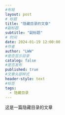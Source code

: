 ```yaml
---
#布局
layout: post
# 标题
title: "隐藏目录的文章"
#副标题
subtitle: "副标题"
# 时间
date: 2024-01-19 12:00:00
#作者
author: "LWW"
#是否显示目录
catalog: false
#是否发布
published: true
#文章头部样式
header-style: text
#标签
tags:
  - 隐藏目录
---
```


这是一篇隐藏目录的文章